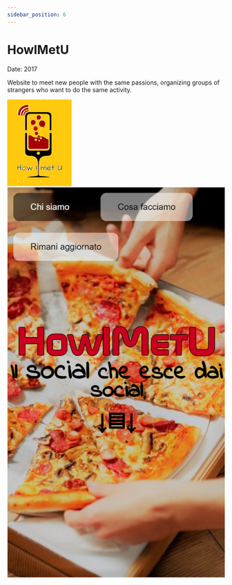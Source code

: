 ```yaml
---
sidebar_position: 6
---
```


# HowIMetU

<div >
<p style={{textAlign: 'right'}}>Date: 2017</p>
</div>

Website to meet new people with the same passions, organizing groups of strangers who want to do the same activity. 

<div style={{textAlign: 'center'}}>
  <img src="/img/HowIMetU.png" />
</div>

<div style={{textAlign: 'center'}}>
  <img src="/img/HowIMetU2.png" />
</div>